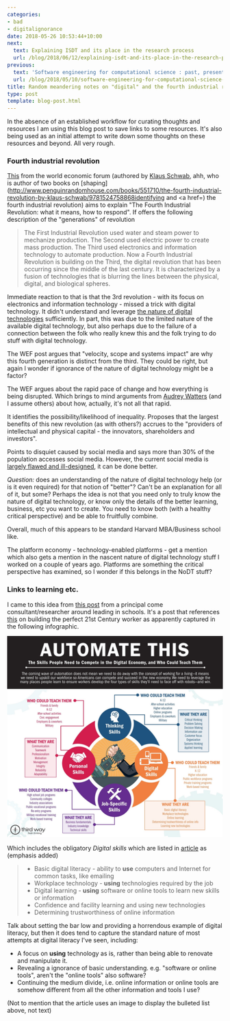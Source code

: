 ```yaml
---
categories:
- bad
- digitalignorance
date: 2018-05-26 10:53:44+10:00
next:
  text: Explaining ISDT and its place in the research process
  url: /blog/2018/06/12/explaining-isdt-and-its-place-in-the-research-process/
previous:
  text: 'Software engineering for computational science : past, present, future'
  url: /blog/2018/05/10/software-engineering-for-computational-science-past-present-future/
title: Random meandering notes on "digital" and the fourth industrial revolution
type: post
template: blog-post.html
---
```

In the absence of an established workflow for curating thoughts and resources I am using this blog post to save links to some resources. It's also being used as an initial attempt to write down some thoughts on these resources and beyond. All very rough.

### Fourth industrial revolution

[This](https://www.weforum.org/agenda/2016/01/the-fourth-industrial-revolution-what-it-means-and-how-to-respond/) from the world economic forum (authored by [Klaus Schwab](https://www.weforum.org/about/klaus-schwab), ahh, who is author of two books on [shaping](http://www.penguinrandomhouse.com/books/551710/the-fourth-industrial-revolution-by-klaus-schwab/9781524758868identifying</a> and <a href=) the fourth industrial revolution) aims to explain "The Fourth Industrial Revolution: what it means, how to respond". If offers the following description of the "generations" of revolution

> The First Industrial Revolution used water and steam power to mechanize production. The Second used electric power to create mass production. The Third used electronics and information technology to automate production. Now a Fourth Industrial Revolution is building on the Third, the digital revolution that has been occurring since the middle of the last century. It is characterized by a fusion of technologies that is blurring the lines between the physical, digital, and biological spheres.

Immediate reaction to that is that the 3rd revolution - with its focus on electronics and information technology - missed a trick with digital technology. It didn't understand and leverage [the nature of digital technologies](http://djon.es/blog/2016/06/27/what-is-the-nature-of-digital-technology-part-1/) sufficiently. In part, this was due to the limited nature of the available digital technology, but also perhaps due to the failure of a connection between the folk who really knew this and the folk trying to do stuff with digital technology.

The WEF post argues that "velocity, scope and systems impact" are why this fourth generation is distinct from the third. They could be right, but again I wonder if ignorance of the nature of digital technology might be a factor?

The WEF argues about the rapid pace of change and how everything is being disrupted. Which brings to mind arguments from [Audrey Watters](http://hackeducation.com/2016/07/13/memory-machines) (and I assume others) about how, actually, it's not all that rapid.

It identifies the possibility/likelihood of inequality. Proposes that the largest benefits of this new revolution (as with others?) accrues to the "providers of intellectual and physical capital - the innovators, shareholders and investors".

Points to disquiet caused by social media and says more than 30% of the population accesses social media. However, the current social media is [largely flawed and ill-designed](https://hapgood.us/2017/02/24/against-expressive-social-media/), it can be done better.

_Question:_ does an understanding of the nature of digital technology help (or is it even required) for that notion of "better"? Can't be an explanation for all of it, but some? Perhaps the idea is not that you need only to truly know the nature of digital technology, or know only the details of the better learning, business, etc you want to create. You need to know both (with a healthy critical perspective) and be able to fruitfully combine.

Overall, much of this appears to be standard Harvard MBA/Business school like.

The platform economy - technology-enabled platforms - get a mention which also gets a mention in the nascent nature of digital technology stuff I worked on a couple of years ago. Platforms are something the critical perspective has examined, so I wonder if this belongs in the NoDT stuff?

### Links to learning etc.

I came to this idea from [this post](http://esheninger.blogspot.com.au/2018/04/preparing-learners-for-fourth.html) from a principal come consultant/researcher around leading in schools. It's a post that references [this](https://www.thirdway.org/report/automate-this-building-the-perfect-21st-century-worker) on building the perfect 21st Century worker as apparently captured in the following infographic.

![](images/Artboard_1_300x-80.jpg)

Which includes the obligatory _Digital skills_ which are listed in [article](https://www.thirdway.org/report/automate-this-building-the-perfect-21st-century-worker) as (emphasis added)

> - Basic digital literacy - ability to **use** computers and Internet for common tasks, like emailing
> - Workplace technology - **using** technologies required by the job
> - Digital learning - **using** software or online tools to learn new skills or information
> - Confidence and facility learning and using new technologies
> - Determining trustworthiness of online information

Talk about setting the bar low and providing a horrendous example of digital literacy, but then it does tend to capture the standard nature of most attempts at digital literacy I've seen, including:

- A focus on **using** technology as is, rather than being able to renovate and manipulate it.
- Revealing a ignorance of basic understanding. e.g. "software or online tools", aren't the "online tools" also software?
- Continuing the medium divide, i.e. online information or online tools are somehow different from all the other information and tools I use?

(Not to mention that the article uses an image to display the bulleted list above, not text)